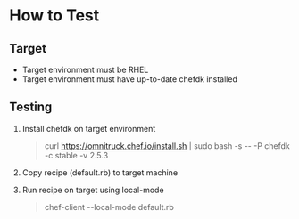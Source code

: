 # How to Test

## Target

* Target environment must be RHEL
* Target environment must have up-to-date chefdk installed

## Testing

1. Install chefdk on target environment

   > curl https://omnitruck.chef.io/install.sh | sudo bash -s -- -P chefdk -c stable -v 2.5.3

2. Copy recipe (default.rb) to target machine

3. Run recipe on target using local-mode

   > chef-client --local-mode default.rb